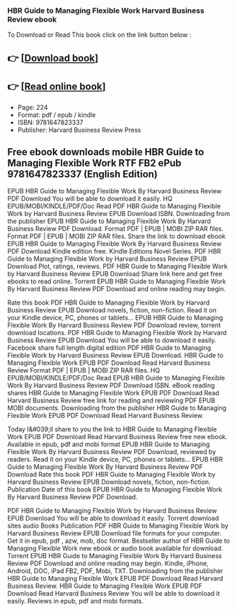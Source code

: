 ### HBR Guide to Managing Flexible Work Harvard Business Review ebook

To Download or Read This book click on the link button below :

## 👉  [**[Download book](http://ebooksharez.info/download.php?group=book&from=github.com&id=634756&lnk=1079 "Download book")**]

## 👉  [**[Read online book](http://ebooksharez.info/download.php?group=book&from=github.com&id=634756&lnk=1079 "Read online book")**]


* Page: 224
* Format: pdf / epub / kindle
* ISBN: 9781647823337
* Publisher: Harvard Business Review Press



## Free ebook downloads mobile HBR Guide to Managing Flexible Work RTF FB2 ePub 9781647823337 (English Edition)


EPUB HBR Guide to Managing Flexible Work By Harvard Business Review PDF Download You will be able to download it easily. HQ EPUB/MOBI/KINDLE/PDF/Doc Read PDF HBR Guide to Managing Flexible Work by Harvard Business Review EPUB Download ISBN. Downloading from the publisher EPUB HBR Guide to Managing Flexible Work By Harvard Business Review PDF Download. Format PDF | EPUB | MOBI ZIP RAR files. Format PDF | EPUB | MOBI ZIP RAR files. Share the link to download ebook EPUB HBR Guide to Managing Flexible Work By Harvard Business Review PDF Download Kindle edition free. Kindle Editions Novel Series. PDF HBR Guide to Managing Flexible Work by Harvard Business Review EPUB Download Plot, ratings, reviews. PDF HBR Guide to Managing Flexible Work by Harvard Business Review EPUB Download Share link here and get free ebooks to read online. Torrent EPUB HBR Guide to Managing Flexible Work By Harvard Business Review PDF Download and online reading may begin.

Rate this book PDF HBR Guide to Managing Flexible Work by Harvard Business Review EPUB Download novels, fiction, non-fiction. Read it on your Kindle device, PC, phones or tablets... EPUB HBR Guide to Managing Flexible Work By Harvard Business Review PDF Download review, torrent download locations. PDF HBR Guide to Managing Flexible Work by Harvard Business Review EPUB Download You will be able to download it easily. Facebook share full length digital edition PDF HBR Guide to Managing Flexible Work by Harvard Business Review EPUB Download. HBR Guide to Managing Flexible Work EPUB PDF Download Read Harvard Business Review Format PDF | EPUB | MOBI ZIP RAR files. HQ EPUB/MOBI/KINDLE/PDF/Doc Read EPUB HBR Guide to Managing Flexible Work By Harvard Business Review PDF Download ISBN. eBook reading shares HBR Guide to Managing Flexible Work EPUB PDF Download Read Harvard Business Review free link for reading and reviewing PDF EPUB MOBI documents. Downloading from the publisher HBR Guide to Managing Flexible Work EPUB PDF Download Read Harvard Business Review.

Today I&amp;#039;ll share to you the link to HBR Guide to Managing Flexible Work EPUB PDF Download Read Harvard Business Review free new ebook. Available in epub, pdf and mobi format EPUB HBR Guide to Managing Flexible Work By Harvard Business Review PDF Download, reviewed by readers. Read it on your Kindle device, PC, phones or tablets... EPUB HBR Guide to Managing Flexible Work By Harvard Business Review PDF Download Rate this book PDF HBR Guide to Managing Flexible Work by Harvard Business Review EPUB Download novels, fiction, non-fiction. Publication Date of this book EPUB HBR Guide to Managing Flexible Work By Harvard Business Review PDF Download.

PDF HBR Guide to Managing Flexible Work by Harvard Business Review EPUB Download You will be able to download it easily. Torrent download sites audio Books Publication PDF HBR Guide to Managing Flexible Work by Harvard Business Review EPUB Download file formats for your computer. Get it in epub, pdf , azw, mob, doc format. Bestseller author of HBR Guide to Managing Flexible Work new ebook or audio book available for download. Torrent EPUB HBR Guide to Managing Flexible Work By Harvard Business Review PDF Download and online reading may begin. Kindle, iPhone, Android, DOC, iPad FB2, PDF, Mobi, TXT. Downloading from the publisher HBR Guide to Managing Flexible Work EPUB PDF Download Read Harvard Business Review. HBR Guide to Managing Flexible Work EPUB PDF Download Read Harvard Business Review You will be able to download it easily. Reviews in epub, pdf and mobi formats.





